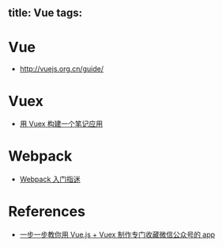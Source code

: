 title: Vue
tags:
---

# Vue
- <http://vuejs.org.cn/guide/>

# Vuex
- [用 Vuex 构建一个笔记应用](https://segmentfault.com/a/1190000005015164)

# Webpack
- [Webpack 入门指迷](https://segmentfault.com/a/1190000002551952)


# References
- [一步一步教你用 Vue.js + Vuex 制作专门收藏微信公众号的 app](http://gold.xitu.io/entry/5775f12b0a2b5839373557ea)

